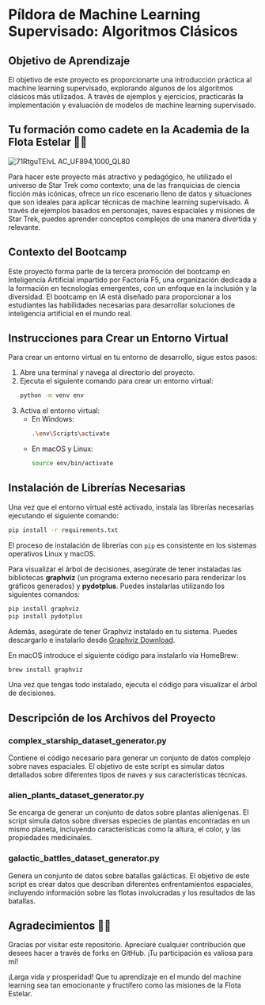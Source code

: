 # Píldora de Machine Learning Supervisado: Algoritmos Clásicos

## Objetivo de Aprendizaje

El objetivo de este proyecto es proporcionarte una introducción práctica al machine learning supervisado, explorando algunos de los algoritmos clásicos más utilizados. A través de ejemplos y ejercicios, practicarás la implementación y evaluación de modelos de machine learning supervisado.

## Tu formación como cadete en la Academia de la Flota Estelar 🚀✨

![71RtguTEIvL _AC_UF894,1000_QL80_](https://github.com/user-attachments/assets/fa1fca32-7977-4e68-8557-2fef9116954b)

Para hacer este proyecto más atractivo y pedagógico, he utilizado el universo de Star Trek como contexto; una de las franquicias de ciencia ficción más icónicas, ofrece un rico escenario lleno de datos y situaciones que son ideales para aplicar técnicas de machine learning supervisado. A través de ejemplos basados en personajes, naves espaciales y misiones de Star Trek, puedes aprender conceptos complejos de una manera divertida y relevante.

## Contexto del Bootcamp

Este proyecto forma parte de la tercera promoción del bootcamp en Inteligencia Artificial impartido por Factoría F5, una organización dedicada a la formación en tecnologías emergentes, con un enfoque en la inclusión y la diversidad. El bootcamp en IA está diseñado para proporcionar a los estudiantes las habilidades necesarias para desarrollar soluciones de inteligencia artificial en el mundo real.

## Instrucciones para Crear un Entorno Virtual

Para crear un entorno virtual en tu entorno de desarrollo, sigue estos pasos:

1. Abre una terminal y navega al directorio del proyecto.
2. Ejecuta el siguiente comando para crear un entorno virtual:
    ```bash
    python -m venv env
    ```
3. Activa el entorno virtual:
    - En Windows:
        ```bash
        .\env\Scripts\activate
        ```
    - En macOS y Linux:
        ```bash
        source env/bin/activate
        ```

## Instalación de Librerías Necesarias

Una vez que el entorno virtual esté activado, instala las librerías necesarias ejecutando el siguiente comando:

```bash
pip install -r requirements.txt
```

El proceso de instalación de librerías con `pip` es consistente en los sistemas operativos Linux y macOS.

Para visualizar el árbol de decisiones, asegúrate de tener instaladas las bibliotecas **graphviz** (un programa externo necesario para renderizar los gráficos generados) y **pydotplus**. 
Puedes instalarlas utilizando los siguientes comandos:
```bash
pip install graphviz
pip install pydotplus
```

Además, asegúrate de tener Graphviz instalado en tu sistema. Puedes descargarlo e instalarlo desde [Graphviz Download](https://graphviz.gitlab.io/download/).

En macOS introduce el siguiente código para instalarlo vía HomeBrew:
```bash
brew install graphviz
```
Una vez que tengas todo instalado, ejecuta el código para visualizar el árbol de decisiones.


## Descripción de los Archivos del Proyecto

### complex_starship_dataset_generator.py

Contiene el código necesario para generar un conjunto de datos complejo sobre naves espaciales. El objetivo de este script es simular datos detallados sobre diferentes tipos de naves y sus características técnicas.

### alien_plants_dataset_generator.py

Se encarga de generar un conjunto de datos sobre plantas alienígenas. El script simula datos sobre diversas especies de plantas encontradas en un mismo planeta, incluyendo características como la altura, el color, y las propiedades medicinales.

### galactic_battles_dataset_generator.py

Genera un conjunto de datos sobre batallas galácticas. El objetivo de este script es crear datos que describan diferentes enfrentamientos espaciales, incluyendo información sobre las flotas involucradas y los resultados de las batallas.

## Agradecimientos 🖖🏻

Gracias por visitar este repositorio. Apreciaré cualquier contribución que desees hacer a través de forks en GitHub. ¡Tu participación es valiosa para mí!

¡Larga vida y prosperidad! Que tu aprendizaje en el mundo del machine learning sea tan emocionante y fructífero como las misiones de la Flota Estelar.
